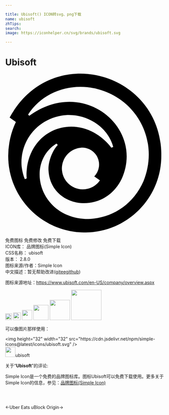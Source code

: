 ```yaml
---

title: Ubisoft() ICON转svg、png下载
name: ubisoft
zhTips: 
search: 
image: https://iconhelper.cn/svg/brands/ubisoft.svg

---
```


# Ubisoft  <small style="font-size: 60%;font-weight: 100"></small>

<div id="svg" class="svg-wrap">
<svg role="img" viewBox="0 0 24 24" xmlns="http://www.w3.org/2000/svg"><title>Ubisoft icon</title><path d="M23.561 11.989C23.301-.304 6.953-4.89.655 6.634c.282.206.661.477.943.672a11.748 11.748 0 0 0-.976 3.068 11.886 11.886 0 0 0-.184 2.071c0 6.374 5.182 11.556 11.567 11.556s11.556-5.171 11.556-11.556v-.455zM3.29 14.048c-.152 1.247-.054 1.637-.054 1.789l-.282.098c-.108-.206-.369-.932-.488-1.908-.304-3.718 2.233-7.068 6.103-7.697 3.545-.52 6.938 1.68 7.729 4.759l-.282.098c-.087-.087-.228-.336-.77-.878-4.282-4.282-11.003-2.32-11.957 3.74zm11.003 2.082a3.145 3.145 0 0 1-2.591 1.355 3.151 3.151 0 0 1-3.155-3.155 3.159 3.159 0 0 1 2.927-3.144c1.019-.043 1.973.51 2.417 1.398a2.58 2.58 0 0 1-.455 2.949c.293.206.575.401.856.596zm6.58.119c-1.669 3.783-5.106 5.767-8.77 5.713-7.035-.347-9.084-8.466-4.38-11.393l.206.206c-.076.108-.358.325-.791 1.182-.51 1.041-.672 2.081-.607 2.732.369 5.67 8.315 6.83 11.046 1.214C21.057 8.217 11.821.401 3.625 6.374l-.184-.184c2.157-3.382 6.374-4.889 10.396-3.881 6.147 1.55 9.453 7.957 7.035 13.941z"/></svg>
</div>
<detail full-name='ubisoft'></detail>

<div class="detail-page">
<p>
<span><span class="badge-success badge">免费图标</span> <span class="badge-success badge">免费修改</span>  <span class="badge-success badge">免费下载</span> </span>
<br/>
<span>
ICON库：
<span class="badge-secondary badge">品牌图标(Simple Icon)</span> 
</span>
<br/>
<span>
CSS名称：
<span class="badge-secondary badge">ubisoft</span> 
</span>

<br/>
<span>
版本：
<span class="badge-secondary badge">2.8.0</span> 
</span>
<br/>
<span>图标来源/作者：<span class="badge-light badge">Simple Icon</span></span> 
<br/>
<span class="zh-detail">中文描述：暂无<span class="help-link"><span>帮助改进</span>(<a href="https://gitee.com/liuwave/icon-helper/edit/master/json/brands/ubisoft.json" target="_blank" rel="noopener noreferrer">gitee</a><a href="https://github.com/liuwave/icon-helper/edit/master/json/brands/ubisoft.json" target="_blank" rel="noopener noreferrer">github</a></span>)</span><br/>
</p>
</div><div class="description description alert alert-light"><p>图标来源地址：<a href="https://www.ubisoft.com/en-US/company/overview.aspx" target="_blank" rel="noopener noreferrer">https://www.ubisoft.com/en-US/company/overview.aspx</a></p></div>
<div class="alert alert-dark">
<img height="21" width="21" src="https://cdn.jsdelivr.net/npm/simple-icons@latest/icons/ubisoft.svg" />
<img height="24" width="24" src="https://cdn.jsdelivr.net/npm/simple-icons@latest/icons/ubisoft.svg" />
<img height="32" width="32" src="https://cdn.jsdelivr.net/npm/simple-icons@latest/icons/ubisoft.svg" />
<img height="48" width="48" src="https://cdn.jsdelivr.net/npm/simple-icons@latest/icons/ubisoft.svg" />
<img height="64" width="64" src="https://cdn.jsdelivr.net/npm/simple-icons@latest/icons/ubisoft.svg" />
<img height="96" width="96" src="https://cdn.jsdelivr.net/npm/simple-icons@latest/icons/ubisoft.svg" />

</div>
<div>
  <p>可以像图片那样使用：    
  </p>
  <div class="alert alert-primary" style="font-size: 14px">
    &lt;img height="32" width="32" src="https://cdn.jsdelivr.net/npm/simple-icons@latest/icons/ubisoft.svg" /&gt;
    <copy-btn content='<img height="32" width="32" src="https://cdn.jsdelivr.net/npm/simple-icons@latest/icons/ubisoft.svg" />'></copy-btn>
  </div>
  <div class="alert alert-secondary">
    <img height="32" width="32" src="https://cdn.jsdelivr.net/npm/simple-icons@latest/icons/ubisoft.svg" />ubisoft
    <copy-btn content="ubisoft" btn-title="复制图标名称"></copy-btn>
  </div>
</div>
<div class="icon-detail__container">
<p>关于“<b>Ubisoft</b>”的评论:</p>
</div>
<Vssue title="关于“Ubisoft”的评论" />
<div><p>Simple Icon是一个免费的品牌图标库。图标Ubisoft可以免费下载使用。更多关于  Simple Icon的信息，参见：<a target="_blank" href="https://iconhelper.cn/brands.html">品牌图标(Simple Icon)</a>
</p></div>


<div style="padding:2rem 0 " class="page-nav"><p class="inner"><span class="prev">←<router-link to="/icon/uber-eats.html">Uber Eats</router-link></span> <span class="next"><router-link to="/icon/ublock-origin.html">uBlock Origin</router-link>→</span></p></div>
